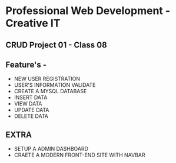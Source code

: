 # Professional Web Development - Creative IT 

## CRUD Project 01  - Class 08

## Feature's - 

* NEW USER REGISTRATION
* USER'S INFORMATION VALIDATE
* CREATE A MYSQL DATABASE
* INSERT DATA
* VIEW DATA
* UPDATE DATA
* DELETE DATA

## EXTRA ## 
* SETUP A ADMIN DASHBOARD
* CRAETE A MODERN FRONT-END SITE WITH NAVBAR 
  
